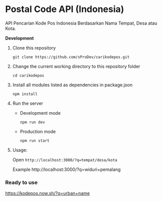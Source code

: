 # Postal Code API (Indonesia)
API Pencarian Kode Pos Indonesia Berdasarkan Nama Tempat, Desa atau Kota.

**Development**
1. Clone this repository
    ```
    git clone https://github.com/sProDev/carikodepos.git
    ```
2. Change the current working directory to this repository folder
    ```
    cd carikodepos
    ```
3. Install all modules listed as dependencies in package.json
    ```
    npm install
    ```
4. Run the server
    - Development mode
        ```
        npm run dev
        ```
    - Production mode
        ```
        npm run start
        ```
5. Usage:

    Open ```http://localhost:3000/?q=tempat/desa/kota```
    
    Example
    http://localhost:3000/?q=widuri+pemalang


### Ready to use
https://kodepos.now.sh/?q=urban+name
